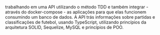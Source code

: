 trabalhando em uma API utilizando o método TDD e também integrar - através do docker-compose - as aplicações para que elas funcionem consumindo um banco de dados.
A API trás informações sobre partidas e classificações de futebol, usando TypeScript, utilizando princípios da arquitetura SOLID, Sequelize, MySQL  e princípios de POO.
